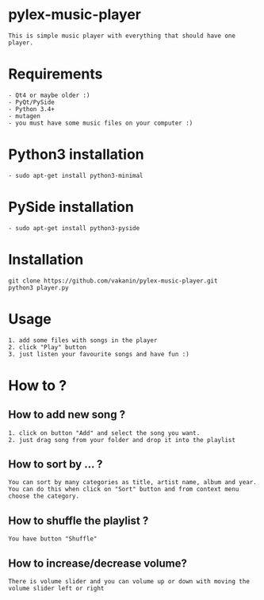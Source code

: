 # pylex-music-player
	This is simple music player with everything that should have one player.

# Requirements
	- Qt4 or maybe older :)
	- PyQt/PySide
	- Python 3.4+
	- mutagen
	- you must have some music files on your computer :)

# Python3 installation
	- sudo apt-get install python3-minimal

# PySide installation
	- sudo apt-get install python3-pyside

# Installation
	git clone https://github.com/vakanin/pylex-music-player.git
	python3 player.py

# Usage
	1. add some files with songs in the player
	2. click "Play" button
	3. just listen your favourite songs and have fun :)

# How to ?

## How to add new song ?
	1. click on button "Add" and select the song you want.
	2. just drag song from your folder and drop it into the playlist

## How to sort by ... ?
	You can sort by many categories as title, artist name, album and year.
	You can do this when click on "Sort" button and from context menu choose the category.

## How to shuffle the playlist ?
	You have button "Shuffle"

## How to increase/decrease volume?
	There is volume slider and you can volume up or down with moving the volume slider left or right

